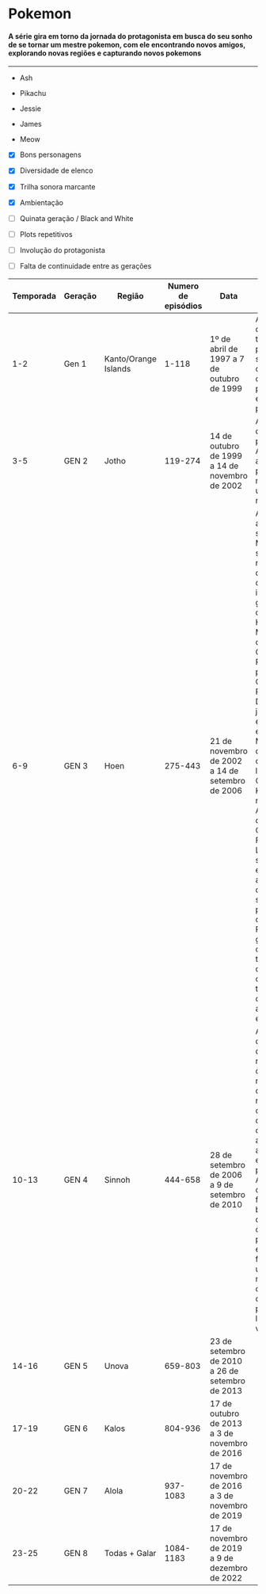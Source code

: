 # Pokemon 

#### A série gira em torno da jornada do protagonista em busca do seu sonho de se tornar um mestre pokemon, com ele encontrando novos amigos, explorando novas regiões e capturando novos pokemons

---

- Ash

- Pikachu

- Jessie

- James

- Meow

- [x] Bons personagens
- [x] Diversidade de elenco
- [x] Trilha sonora marcante
- [x] Ambientação
- [ ] Quinata geração / Black and White
- [ ] Plots repetitivos
- [ ] Involução do protagonista
- [ ] Falta de continuidade entre as gerações


|Temporada| Geração |          Região           |Numero de episódios | Data | Plot    |
|---------|---------|---------------------------|--------------------|------|-------|
|   1-2   |   Gen 1 |    Kanto/Orange Islands   |       1-118        |1º de abril de 1997 a 7 de outubro de 1999  | Ash um garoto que sonha em se tornar um mestre pokemon, acaba se atrasando e é obrigado a pegar o ultimo pokemon sendo esse seu eterno parceiro pikachu       |
|   3-5   |   GEN 2 |    Jotho                  |       119-274      |14 de outubro de 1999 a 14 de novembro de 2002  |Após ser derrotado no planalto indigo Ash é designado a entregar um pokebola misteriosa para um professor na região de Jotho       |
|   6-9   |   GEN 3 |    Hoen                   |       275-443      |21 de novembro de 2002 a  14 de setembro de 2006  |A saga Hoenn do anime Pokémon segue Ash, May, Max e Brock em sua jornada pela região de Hoenn, onde Ash busca conquistar as insígnias dos ginásios para competir na Liga Hoenn, enquanto May inicia sua carreira como Coordenadora Pokémon e participa de Concursos Pokémon. Durante a jornada, eles enfrentam as equipes vilãs Magma e Aqua, que tentam controlar os lendários Groudon e Kyogre, respectivamente. Ash também é desafiado pelos Cérebros da Fronteira após a Liga, testando suas habilidades em batalhas ainda mais complexas. A saga é marcada pela introdução de novos Pokémon da 3ª geração e pelo crescimento tanto de Ash quanto de May como treinadores, com destaque para as batalhas e estratégias.       |
|   10-13 |   GEN 4 |    Sinnoh                 |       444-658      |28 de setembro de 2006 a 9 de setembro de 2010      |Após os eventos de Hoen Ash se dirige para a região de sinnoh onde encotra novos desafios como um novo rival impiedoso chamado paul que maltrata seu chinchar e o abandona, isso acarreta no encontro do pokemon com Ash que o captura e o fortalece o bastante para derrotar seu rival o electivire de paul, porem Ash é humilhado no final da liga por um treinador misterioso chamado Tobias que usa pokemons lendario para vencer a liga       |
|   14-16 |   GEN 5 |    Unova                  |       659-803      |23 de setembro de 2010 a 26 de setembro de 2013      |       |
|   17-19 |   GEN 6 |    Kalos                  |       804-936      |17 de outubro de 2013 a 3 de novembro de 2016      |       |
|   20-22 |   GEN 7 |    Alola                  |       937-1083     |17 de novembro de 2016 a 3 de novembro de 2019      |       |
|   23-25 |   GEN 8 |    Todas + Galar          |       1084-1183    |17 de novembro de 2019 a 9 de dezembro de 2022      |       |

